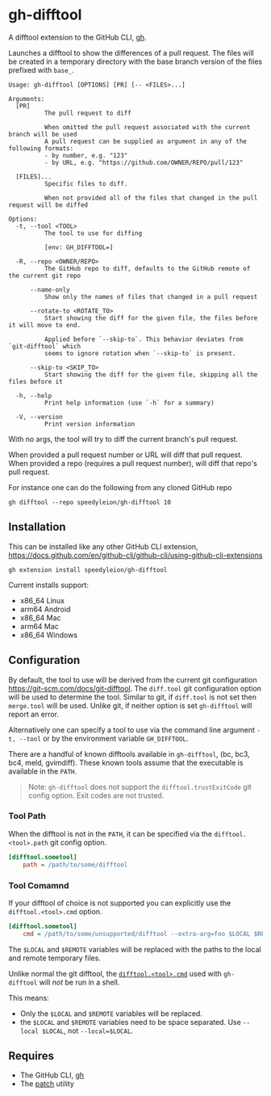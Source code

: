 # gh-difftool

A difftool extension to the GitHub CLI, [gh](https://cli.github.com/).

Launches a difftool to show the differences of a pull request. The files
will be created in a temporary directory with the base branch version of the
files prefixed with `base_`.

```shell
Usage: gh-difftool [OPTIONS] [PR] [-- <FILES>...]

Arguments:
  [PR]
          The pull request to diff
          
          When omitted the pull request associated with the current branch will be used
          A pull request can be supplied as argument in any of the following formats:
          - by number, e.g. "123"
          - by URL, e.g. "https://github.com/OWNER/REPO/pull/123"

  [FILES]...
          Specific files to diff.
          
          When not provided all of the files that changed in the pull request will be diffed

Options:
  -t, --tool <TOOL>
          The tool to use for diffing
          
          [env: GH_DIFFTOOL=]

  -R, --repo <OWNER/REPO>
          The GitHub repo to diff, defaults to the GitHub remote of the current git repo

      --name-only
          Show only the names of files that changed in a pull request

      --rotate-to <ROTATE_TO>
          Start showing the diff for the given file, the files before it will move to end.
          
          Applied before `--skip-to`. This behavior deviates from `git-difftool` which
          seems to ignore rotation when `--skip-to` is present.

      --skip-to <SKIP_TO>
          Start showing the diff for the given file, skipping all the files before it

  -h, --help
          Print help information (use `-h` for a summary)

  -V, --version
          Print version information
```

With no args, the tool will try to diff the current branch's pull request.

When provided a pull request number or URL will diff that pull request. When
provided a repo (requires a pull request number), will diff that repo's pull
request.

For instance one can do the following from any cloned GitHub repo

```shell
gh difftool --repo speedyleion/gh-difftool 10
```

## Installation

This can be installed like any other GitHub CLI extension,
<https://docs.github.com/en/github-cli/github-cli/using-github-cli-extensions>

```shell
gh extension install speedyleion/gh-difftool
```

Current installs support:

- x86_64 Linux
- arm64 Android
- x86_64 Mac
- arm64 Mac
- x86_64 Windows

## Configuration

By default, the tool to use will be derived from the current git configuration
<https://git-scm.com/docs/git-difftool>. The `diff.tool` git configuration
option will be used to determine the tool. Similar to git, if `diff.tool` is
not set then `merge.tool` will be used. Unlike git, if neither option is set
`gh-difftool` will report an error.

Alternatively one can specify a tool to use via the command line argument `-t,
--tool` or by the environment variable `GH_DIFFTOOL`.

There are a handful of known difftools available in `gh-difftool`, (bc, bc3,
bc4, meld, gvimdiff). These known tools assume that the executable is available
in the `PATH`.

> Note: `gh-difftool` does *not* support the `difftool.trustExitCode` git
> config option. Exit codes are not trusted.

### Tool Path
When the difftool is not in the `PATH`, it can be specified via
the `difftool.<tool>.path` git config option.

```ini
[difftool.sometool]
    path = /path/to/some/difftool
```

### Tool Comamnd

If your difftool of choice is not supported you can explicitly
use the `difftool.<tool>.cmd` option.

```ini
[difftool.sometool]
    cmd = /path/to/some/unsupported/difftool --extra-arg=foo $LOCAL $REMOTE
```

The `$LOCAL` and `$REMOTE` variables will be replaced with the paths to the local and remote temporary files.

Unlike normal the git difftool, the
[`difftool.<tool>.cmd`](https://git-scm.com/docs/git-difftool#Documentation/git-difftool.txt-difftoollttoolgtcmd) used
with `gh-difftool`
will *not* be run in a shell. 

This means:

- Only the `$LOCAL` and `$REMOTE` variables will be replaced.
- the `$LOCAL` and `$REMOTE` variables need to be space separated. 
  Use `--local $LOCAL`, not `--local=$LOCAL`.

## Requires

- The GitHub CLI, [gh](https://cli.github.com/)
- The [patch](https://www.man7.org/linux/man-pages/man1/patch.1.html) utility
